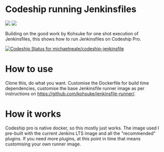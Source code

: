 # Codeship running Jenkinsfiles

<img src='https://www.cloudbees.com/sites/default/files/codeship-by-cloudbees.png'>
<img src='https://wiki.jenkins.io/download/attachments/2916393/logo.png'>

Building on the good work by Kohsuke for one shot execution of Jenkinsfiles, this shows how to run Jenkinsfiles on Codeship Pro. 

[ ![Codeship Status for michaelneale/codeship-jenkinsfile](https://app.codeship.com/projects/2eaf07c0-04d0-0136-0999-0e7fdaa29a0c/status?branch=master)](https://app.codeship.com/projects/280572)

# How to use

Clone this, do what you want. Customise the Dockerfile for build time dependencies, customise the base Jenkinsfile runner image as per instructions on https://github.com/kohsuke/jenkinsfile-runner/. 

# How it works

Codeship pro is native docker, so this mostly just works. The image used I pre-built with the current Jenkins LTS image and all the "recommended" plugins. If you need more plugins, at this point in time that means customising your own runner image. 
